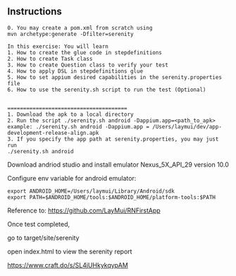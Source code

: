 ## Instructions

```
0. You may create a pom.xml from scratch using
mvn archetype:generate -Dfilter=serenity

In this exercise: You will learn
1. How to create the glue code in stepdefinitions
2. How to create Task class
3. How to create Question class to verify your test
4. How to apply DSL in stepdefinitions glue
5. How to set appium desired capabilities in the serenity.properties file
6. How to use the serenity.sh script to run the test (Optional)


======================================
1. Download the apk to a local directory
2. Run the script ./serenity.sh android -Dappium.app=<path_to_apk>
example: ./serenity.sh android -Dappium.app = /Users/laymui/dev/app-development-release-align.apk
3. If you specify the app path at serenity.properties, you may just run
./serenity.sh android
```

Download andriod studio and install emulator Nexus_5X_API_29 version 10.0

Configure env variable for android emulator:
```
export ANDROID_HOME=/Users/laymui/Library/Android/sdk
export PATH=$ANDROID_HOME/tools:$ANDROID_HOME/platform-tools:$PATH
```

Reference to: https://github.com/LayMui/RNFirstApp

Once test completed, 

go to target/site/serenity

open index.html to view the serenity report

https://www.craft.do/s/SL4jUHkykqypAM